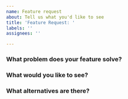 ```yaml
---
name: Feature request
about: Tell us what you'd like to see
title: 'Feature Request: '
labels: ''
assignees: ''

---
```


<!-- Please answer these questions before submitting your issue. Thanks! -->

### What problem does your feature solve?

### What would you like to see?

### What alternatives are there?
